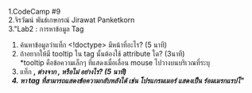 1.CodeCamp #9 <br>
2.จิรวัฒน์ พันธ์เกษกรณ์ Jirawat Panketkorn <br>
3."Lab2 : การหาข้อมูล Tag <br>
1. ค้นหาข้อมูลว่าแท็ก <!doctype> มีหน้าที่อะไร? (5 นาที) <br>
2. ถ้าอยากให้มี tooltip ใน tag นั้นต้องใช้ attribute ใด? (3นาที) <br>
    *tooltip คือข้อความเล็กๆ ที่แสดงเมื่อเลื่อน mouse ไปวางบนบริเวณที่ระบุ <br>
3. แท็ก <b>, <i> ต่างจาก <strong>, <em> หรือไม่ อย่างไร? (5 นาที) <br>
4. หา tag ที่สามารถแสดงข้อความกลับหลังได้
    เช่น โปรแกรมเมอร์ แสดงเป็น ร์อมเมรกแรปโ"